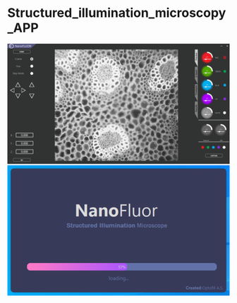 # Structured_illumination_microscopy_APP
![Screenshot](Resource/NanoFluor_1.png)
![Screenshot](Resource/splash.png)
